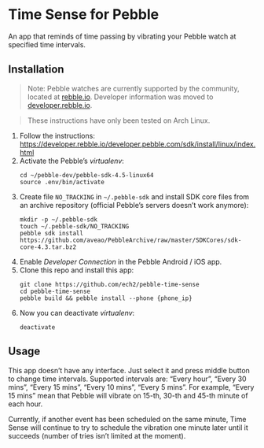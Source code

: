 Time Sense for Pebble
=================

An app that reminds of time passing by vibrating your Pebble watch at specified
time intervals.

## Installation

> Note: Pebble watches are currently supported by the community, located at
> [rebble.io](http://rebble.io). Developer information was moved to
> [developer.rebble.io](https://developer.rebble.io/developer.pebble.com/index.html).

> These instructions have only been tested on Arch Linux.

1. Follow the instructions:
   https://developer.rebble.io/developer.pebble.com/sdk/install/linux/index.html
2. Activate the Pebble’s *virtualenv*:
   ```
   cd ~/pebble-dev/pebble-sdk-4.5-linux64
   source .env/bin/activate
   ```
3. Create file `NO_TRACKING` in `~/.pebble-sdk` and install SDK core files
   from an archive repository (official Pebble’s servers doesn’t work anymore):
   ```
   mkdir -p ~/.pebble-sdk
   touch ~/.pebble-sdk/NO_TRACKING
   pebble sdk install https://github.com/aveao/PebbleArchive/raw/master/SDKCores/sdk-core-4.3.tar.bz2
   ```
4. Enable *Developer Connection* in the Pebble Android / iOS app.
5. Clone this repo and install this app:
   ```
   git clone https://github.com/ech2/pebble-time-sense
   cd pebble-time-sense
   pebble build && pebble install --phone {phone_ip}
   ```
6. Now you can deactivate *virtualenv*:
   ```
   deactivate
   ```

## Usage

This app doesn’t have any interface. Just select it and press middle button to
change time intervals. Supported intervals are: “Every hour”, “Every 30 mins”,
“Every 15 mins”, “Every 10 mins”, “Every 5 mins”. For example, “Every 15 mins”
mean that Pebble will vibrate on 15-th, 30-th and 45-th minute of each hour.

Currently, if another event has been scheduled on the same minute, Time Sense
will continue to try to schedule the vibration one minute later until it
succeeds (number of tries isn’t limited at the moment).
